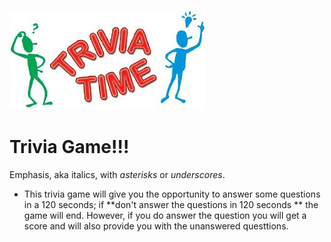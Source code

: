 <a href="https://fpinder.github.io/TriviaGame/"><img src="https://github.com/fpinder/TriviaGame/blob/master/assets/images/Trivia.jpg" alt="Trivia Game"></a>

# Trivia Game!!!

Emphasis, aka italics, with *asterisks* or _underscores_.

* This trivia game will give you the opportunity to answer some questions in a 120 seconds; if **don't answer the questions in 120 seconds ** the game will end. However, if you do answer the question you will get a score and will also provide you with the unanswered questtions.